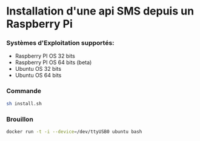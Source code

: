 # Installation d'une api SMS depuis un Raspberry Pi

### Systèmes d'Exploitation supportés:

- Raspberry PI OS 32 bits
- Raspberry PI OS 64 bits (beta)
- Ubuntu OS 32 bits
- Ubuntu OS 64 bits

### Commande

```bash
sh install.sh
```

### Brouillon

```bash
docker run -t -i --device=/dev/ttyUSB0 ubuntu bash
```
